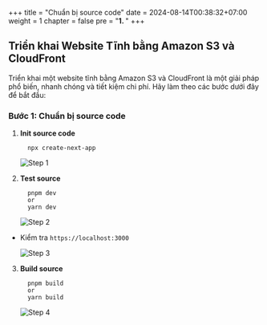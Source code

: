 +++
title = "Chuẩn bị source code"
date = 2024-08-14T00:38:32+07:00
weight = 1
chapter = false
pre = "<b>1. </b>"
+++

## Triển khai Website Tĩnh bằng Amazon S3 và CloudFront

Triển khai một website tĩnh bằng Amazon S3 và CloudFront là một giải pháp phổ biến, nhanh chóng và tiết kiệm chi phí. Hãy làm theo các bước dưới đây để bắt đầu:

### Bước 1: Chuẩn bị source code

1. **Init source code**

   ```
     npx create-next-app
   ```

   ![Step 1](../../images/1-prepare-nextjs/1.step.png)

2. **Test source**

   ```
     pnpm dev
     or
     yarn dev
   ```

   ![Step 2](../../images/1-prepare-nextjs/2.step.png)

- Kiểm tra `https://localhost:3000`

  ![Step 3](../../images/1-prepare-nextjs/3.step.png)

3. **Build source**

   ```
     pnpm build
     or
     yarn build
   ```

   ![Step 4](../../images/1-prepare-nextjs/4.step.png)
